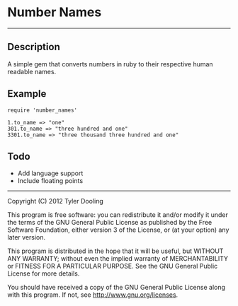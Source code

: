 Number Names
======
-----

Description
-------

A simple gem that converts numbers in ruby to their respective human readable names.

Example
----

    require 'number_names'
    
    1.to_name => "one"
    301.to_name => "three hundred and one"
    3301.to_name => "three thousand three hundred and one"
    
    


Todo
---

- Add language support
- Include floating points


-----


Copyright (C) 2012 Tyler Dooling

This program is free software: you can redistribute it and/or modify it under the terms of the GNU General Public License as published by the Free Software Foundation, either version 3 of the License, or (at your option) any later version.

This program is distributed in the hope that it will be useful, but WITHOUT ANY WARRANTY; without even the implied warranty of MERCHANTABILITY or FITNESS FOR A PARTICULAR PURPOSE. See the GNU General Public License for more details.

You should have received a copy of the GNU General Public License along with this program. If not, see http://www.gnu.org/licenses.
